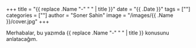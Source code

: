 +++
title = "{{ replace .Name "-" " " | title }}"
date = "{{ .Date }}"
tags = [""]
categories = [""]
author = "Soner Sahin"
image = "/images/{{ .Name }}/cover.jpg"
+++

Merhabalar, bu yazımda {{ replace .Name "-" " " | title }} konusunu anlatacağım. 